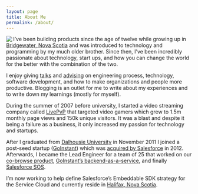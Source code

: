 ```yaml
---
layout: page
title: About Me
permalink: /about/
---
```



<img class="portrait" src="{{ site.url }}/assets/about-me-portrait.jpg" align="left">

I’ve been building products since the age of twelve while growing up in
[Bridgewater, Nova
Scotia](https://en.wikipedia.org/wiki/Bridgewater,_Nova_Scotia) and was
introduced to technology and programming by my much older brother. Since then,
I’ve been incredibly passionate about technology, start ups, and how you can
change the world for the better with the combination of the two.

I enjoy giving [talks](/talks/) and [advising](#contact-me) on engineering process, technology, software
development, and how to make organizations and people more productive. Blogging
is an outlet for me to write about my experiences and to write down my
learnings (mostly for myself).

During the summer of 2007 before university, I started a video streaming
company called [LivePvP](https://www.youtube.com/watch?v=HxRUyR7J2E4) that
targeted video gamers which grew to 1.5m monthly page views and 150k unique
visitors. It was a blast and despite it being a failure as a business, it only
increased my passion for technology and startups.

After I graduated from [Dalhousie University](https://www.dal.ca) in November 2011 I joined a
post-seed startup ([GoInstant](http://techcrunch.com/2011/09/13/goinstant-is-browser-sharing-with-no-downloads/)) which was [acquired by Salesforce](http://techcrunch.com/2012/07/09/salesforce-com-reported-to-buy-goinstant-for-70-million/) in 2012.
Afterwards, I became the Lead Engineer for a team of 25 that worked on our
[co-browse product](http://techcrunch.com/2011/09/13/goinstant-is-browser-sharing-with-no-downloads/), [GoInstant’s backend-as-a-service](http://techcrunch.com/2013/07/17/goinstants-next-chapter-is-a-developer-platform-for-the-multiplayer-web/), and finally [Salesforce SOS](http://www.salesforce.com/ca/service-cloud/features/sos/).

I’m now working to help define Salesforce’s Embeddable SDK strategy for the
Service Cloud and currently reside in [Halifax, Nova Scotia](https://en.wikipedia.org/wiki/Halifax,_Nova_Scotia).
